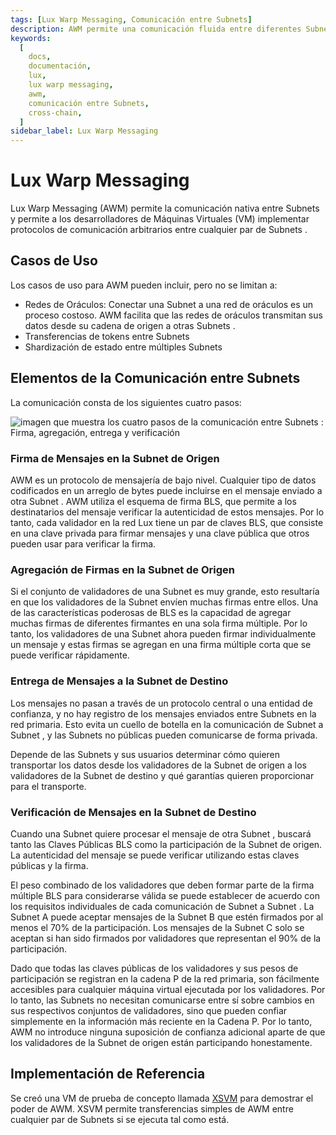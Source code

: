 ```yaml
---
tags: [Lux Warp Messaging, Comunicación entre Subnets]
description: AWM permite una comunicación fluida entre diferentes Subnets  en Lux, permitiendo a los desarrolladores establecer protocolos de comunicación personalizados.
keywords:
  [
    docs,
    documentación,
    lux,
    lux warp messaging,
    awm,
    comunicación entre Subnets,
    cross-chain,
  ]
sidebar_label: Lux Warp Messaging
---
```


# Lux Warp Messaging

Lux Warp Messaging (AWM) permite la comunicación nativa entre Subnets y permite a los desarrolladores de Máquinas Virtuales (VM) implementar protocolos de comunicación arbitrarios entre cualquier par de Subnets .

## Casos de Uso

Los casos de uso para AWM pueden incluir, pero no se limitan a:

- Redes de Oráculos: Conectar una Subnet a una red de oráculos es un proceso costoso. AWM facilita que las redes de oráculos transmitan sus datos desde su cadena de origen a otras Subnets .
- Transferencias de tokens entre Subnets
- Shardización de estado entre múltiples Subnets

## Elementos de la Comunicación entre Subnets

La comunicación consta de los siguientes cuatro pasos:

![imagen que muestra los cuatro pasos de la comunicación entre Subnets : Firma, agregación, entrega y verificación](/img/cross-subnet-communication.png)

### Firma de Mensajes en la Subnet de Origen

AWM es un protocolo de mensajería de bajo nivel. Cualquier tipo de datos codificados en un arreglo de bytes puede incluirse en el mensaje enviado a otra Subnet . AWM utiliza el esquema de firma BLS, que permite a los destinatarios del mensaje verificar la autenticidad de estos mensajes. Por lo tanto, cada validador en la red Lux tiene un par de claves BLS, que consiste en una clave privada para firmar mensajes y una clave pública que otros pueden usar para verificar la firma.

### Agregación de Firmas en la Subnet de Origen

Si el conjunto de validadores de una Subnet es muy grande, esto resultaría en que los validadores de la Subnet envíen muchas firmas entre ellos. Una de las características poderosas de BLS es la capacidad de agregar muchas firmas de diferentes firmantes en una sola firma múltiple. Por lo tanto, los validadores de una Subnet ahora pueden firmar individualmente un mensaje y estas firmas se agregan en una firma múltiple corta que se puede verificar rápidamente.

### Entrega de Mensajes a la Subnet de Destino

Los mensajes no pasan a través de un protocolo central o una entidad de confianza, y no hay registro de los mensajes enviados entre Subnets en la red primaria. Esto evita un cuello de botella en la comunicación de Subnet a Subnet , y las Subnets no públicas pueden comunicarse de forma privada.

Depende de las Subnets y sus usuarios determinar cómo quieren transportar los datos desde los validadores de la Subnet de origen a los validadores de la Subnet de destino y qué garantías quieren proporcionar para el transporte.

### Verificación de Mensajes en la Subnet de Destino

Cuando una Subnet quiere procesar el mensaje de otra Subnet , buscará tanto las Claves Públicas BLS como la participación de la Subnet de origen. La autenticidad del mensaje se puede verificar utilizando estas claves públicas y la firma.

El peso combinado de los validadores que deben formar parte de la firma múltiple BLS para considerarse válida se puede establecer de acuerdo con los requisitos individuales de cada comunicación de Subnet a Subnet . La Subnet A puede aceptar mensajes de la Subnet B que estén firmados por al menos el 70% de la participación. Los mensajes de la Subnet C solo se aceptan si han sido firmados por validadores que representan el 90% de la participación.

Dado que todas las claves públicas de los validadores y sus pesos de participación se registran en la cadena P de la red primaria, son fácilmente accesibles para cualquier máquina virtual ejecutada por los validadores. Por lo tanto, las Subnets no necesitan comunicarse entre sí sobre cambios en sus respectivos conjuntos de validadores, sino que pueden confiar simplemente en la información más reciente en la Cadena P. Por lo tanto, AWM no introduce ninguna suposición de confianza adicional aparte de que los validadores de la Subnet de origen están participando honestamente.

## Implementación de Referencia

Se creó una VM de prueba de concepto llamada [XSVM](https://github.com/luxfi/xsvm) para demostrar el poder de AWM. XSVM permite transferencias simples de AWM entre cualquier par de Subnets si se ejecuta tal como está.
